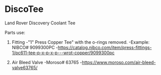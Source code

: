# DiscoTee
Land Rover Discovery Coolant Tee

Parts use:
1. Fitting
	-"1" Press Copper Tee" with the o-rings removed. 
	-Example: NIBCO# 9099300PC
	-https://catalog.nibco.com/item/press-fittings-1/pc611-tee-p-x-p-x-p---wrot-copper/9099300pc
  
2. Air Bleed Valve
	-Moroso# 63765
	-https://www.moroso.com/air-bleed-valve63765/

